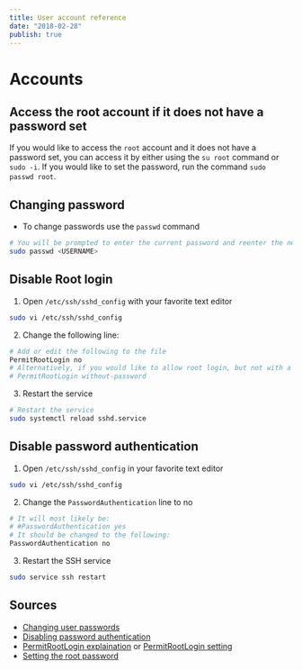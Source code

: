 ```yaml
---
title: User account reference
date: "2018-02-28"
publish: true
---
```



# Accounts

## Access the root account if it does not have a password set

If you would like to access the `root` account and it does not have a password set, you can access it by either using the `su root` command or `sudo -i`. If you would like to set the password, run the command `sudo passwd root`.

## Changing password

- To change passwords use the `passwd` command

```bash
# You will be prompted to enter the current password and reenter the new password twice
sudo passwd <USERNAME>
```

## Disable Root login

1. Open `/etc/ssh/sshd_config` with your favorite text editor

```bash
sudo vi /etc/ssh/sshd_config
```

2. Change the following line:

```bash
# Add or edit the following to the file
PermitRootLogin no
# Alternatively, if you would like to allow root login, but not with a password set it to:
# PermitRootLogin without-password
```

3. Restart the service

```bash
# Restart the service
sudo systemctl reload sshd.service
```

## Disable password authentication

1. Open `/etc/ssh/sshd_config` in your favorite text editor

```bash
sudo vi /etc/ssh/sshd_config
```

2. Change the `PasswordAuthentication` line to no

```bash
# It will most likely be:
# #PasswordAuthentication yes
# It should be changed to the following:
PasswordAuthentication no
```

3. Restart the SSH service

```bash
sudo service ssh restart
```

## Sources

- [Changing user passwords](https://www.tldp.org/LDP/lame/LAME/linux-admin-made-easy/changing-user-passwords.html)
- [Disabling password authentication](htptps://askubuntu.com/a/435620)
- [PermitRootLogin explaination](https://askubuntu.com/questions/449364/what-does-without-password-mean-in-sshd-config-file#449372) or [PermitRootLogin setting](https://serverfault.com/a/178087)
- [Setting the root password](https://askubuntu.com/a/364316)